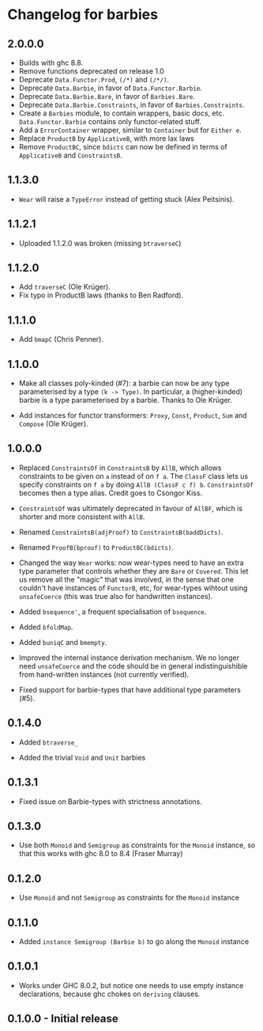 # Changelog for barbies

## 2.0.0.0
  - Builds with ghc 8.8.
  - Remove functions deprecated on release 1.0
  - Deprecate `Data.Functor.Prod`, `(/*)` and `(/*/)`.
  - Deprecate `Data.Barbie`, in favor of `Data.Functor.Barbie`.
  - Deprecate `Data.Barbie.Bare`, in favor of `Barbies.Bare`.
  - Deprecate `Data.Barbie.Constraints`, in favor of `Barbies.Constraints`.
  - Create a `Barbies` module, to contain wrappers, basic docs, etc.
    `Data.Functor.Barbie` contains only functor-related stuff.
  - Add a `ErrorContainer` wrapper, similar to `Container` but for `Either e`.
  - Replace `ProductB` by `ApplicativeB`, with more lax laws
  - Remove `ProductBC`, since `bdicts` can now be defined in terms of `ApplicativeB`
    and `ConstraintsB`.

## 1.1.3.0
  - `Wear` will raise a `TypeError` instead of getting
    stuck (Alex Peitsinis).

## 1.1.2.1
  - Uploaded 1.1.2.0 was broken (missing `btraverseC`)

## 1.1.2.0
  - Add `traverseC` (Ole Krüger).
  - Fix typo in ProductB laws (thanks to Ben Radford).

## 1.1.1.0
  - Add `bmapC` (Chris Penner).

## 1.1.0.0
  - Make all classes poly-kinded (#7): a barbie can now be any type
    parameterised by a type `(k -> Type)`. In particular, a (higher-kinded)
    barbie is a type parameterised by a barbie. Thanks to Ole Krüger.

  - Add instances for functor transformers: `Proxy`, `Const`, `Product`, `Sum`
    and `Compose` (Ole Krüger).

## 1.0.0.0
  - Replaced `ConstraintsOf` in `ConstraintsB` by `AllB`, which allows
    constraints to be given on `a` instead of on `f a`. The `ClassF`
    class lets us specify constraints on `f a` by doing `AllB (ClassF c f) b`.
    `ConstraintsOf` becomes then a type alias. Credit goes to Csongor Kiss.

  - `ConstraintsOf` was ultimately deprecated in favour of `AllBF`, which
    is shorter and more consistent with `AllB`.

  - Renamed `ConstraintsB(adjProof)` to `ConstraintsB(baddDicts)`.

  - Renamed `ProofB(bproof)` to `ProductBC(bdicts)`.

  - Changed the way `Wear` works: now wear-types need to have an extra
    type parameter that controls whether they are `Bare` or `Covered`. This
    let us remove all the "magic" that was involved, in the sense that
    one couldn't have instances of `FunctorB`, etc, for wear-types wihtout
    using `unsafeCoerce` (this was true also for handwritten instances).

  - Added `bsequence'`, a frequent specialisation of `bsequence`.

  - Added `bfoldMap`.

  - Added `buniqC` and `bmempty`.

  - Improved the internal instance derivation mechanism. We no longer
    need `unsafeCoerce` and the code should be in general indistinguishible
    from hand-written instances (not currently verified).

  - Fixed support for barbie-types that have additional type parameters (#5).

## 0.1.4.0
  - Added `btraverse_`

  - Added the trivial `Void` and `Unit` barbies

## 0.1.3.1
  - Fixed issue on Barbie-types with strictness annotations.

## 0.1.3.0
  - Use both `Monoid` and `Semigroup` as constraints for the `Monoid` instance,
    so that this works with ghc 8.0 to 8.4 (Fraser Murray)

## 0.1.2.0
  - Use `Monoid` and not `Semigroup` as constraints for the `Monoid` instance

## 0.1.1.0
  - Added `instance Semigroup (Barbie b)` to go along the `Monoid` instance

## 0.1.0.1
  - Works under GHC 8.0.2, but notice one needs to use empty instance
    declarations, because ghc chokes on `deriving` clauses.

## 0.1.0.0 - Initial release
